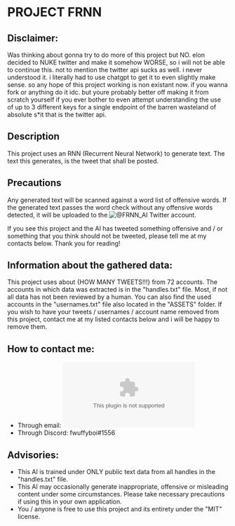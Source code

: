 # PROJECT FRNN


## Disclaimer:
Was thinking about gonna try to do more of this project but NO. elon decided to NUKE twitter and make it somehow WORSE, so i will not be able to continue this. not to mention the twitter api sucks as well. i never understood it. i literally had to use chatgpt to get it to even slightly make sense. so any hope of this project working is non existant now. if you wanna fork or anything do it idc. but youre probably better off making it from scratch yourself if you ever bother to even attempt understanding the use of up to 3 different keys for a single endpoint of the barren wasteland of absolute s*it that is the twitter api.


## Description
This project uses an RNN (Recurrent Neural Network) to generate text. 
The text this generates, is the tweet that shall be posted.


## Precautions
Any generated text will be scanned against a word list of offensive words.
If the generated text passes the word check without any offensive words detected, it will be uploaded to the ![@FRNN_AI](https://twitter.com/@FRNN_AI) Twitter account.

If you see this project and the AI has tweeted something offensive and / or something that you think should not be tweeted, 
please tell me at my contacts below. Thank you for reading!


## Information about the gathered data:
This project uses about {HOW MANY TWEETS!!!} from 72 accounts. 
The accounts in which data was extracted is in the "handles.txt" file.
Most, if not all data has not been reviewed by a human.
You can also find the used accounts in the "usernames.txt" file also located in the "ASSETS" folder. 
If you wish to have your tweets / usernames / account name removed from this project, contact me at my listed contacts below and i will be happy to remove them.


## How to contact me:
- Through email: ![BISCUITISNOTACOOKIE@protonmail.com](mailto:BISCUITISNOTACOOKIE@protonmail.com)
- Through Discord: fwuffyboi#1556


## Advisories:
- This AI is trained under ONLY public text data from all handles in the "handles.txt" file.
- This AI may occasionally generate inappropriate, offensive or misleading content under some circumstances. Please take necessary precautions if using this in your own application.
- You / anyone is free to use this project and its entirety under the "MIT" license.
